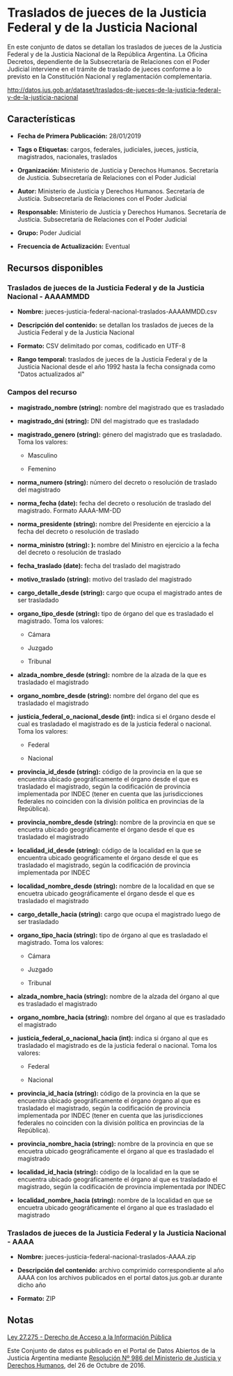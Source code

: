 Traslados de jueces de la Justicia Federal y de la Justicia Nacional
====================================================================

En este conjunto de datos se detallan los traslados de jueces de la Justicia Federal y de la Justicia Nacional de la República Argentina. La Oficina Decretos, dependiente de la Subsecretaría de Relaciones con el Poder Judicial interviene en el trámite de traslado de jueces conforme a lo previsto en la Constitución Nacional y reglamentación complementaria.

http://datos.jus.gob.ar/dataset/traslados-de-jueces-de-la-justicia-federal-y-de-la-justicia-nacional 


Características
---------------

-   **Fecha de Primera Publicación:** 28/01/2019

-   **Tags o Etiquetas:** cargos, federales, judiciales, jueces, justicia, magistrados, nacionales, traslados

-   **Organización:** Ministerio de Justicia y Derechos Humanos. Secretaría de Justicia. Subsecretaría de Relaciones con el Poder Judicial

-   **Autor:** Ministerio de Justicia y Derechos Humanos. Secretaría de Justicia. Subsecretaría de Relaciones con el Poder Judicial

-   **Responsable:** Ministerio de Justicia y Derechos Humanos. Secretaría de Justicia. Subsecretaría de Relaciones con el Poder Judicial

-   **Grupo:** Poder Judicial

-   **Frecuencia de Actualización:** Eventual

Recursos disponibles
--------------------

### Traslados de jueces de la Justicia Federal y de la Justicia Nacional - AAAAMMDD

-   **Nombre:** jueces-justicia-federal-nacional-traslados-AAAAMMDD.csv

-   **Descripción del contenido:** se detallan los traslados de jueces de la Justicia Federal y de la Justicia Nacional

-   **Formato:** CSV delimitado por comas, codificado en UTF-8

-   **Rango temporal:** traslados de jueces de la Justicia Federal y de la Justicia Nacional desde el año 1992 hasta la fecha consignada como "Datos actualizados al"

### Campos del recurso

-   **magistrado_nombre (string):** nombre del magistrado que es trasladado

-   **magistrado_dni (string):** DNI del magistrado que es trasladado

-   **magistrado_genero (string):** género del magistrado que es trasladado. Toma los valores:

	-   Masculino

	-   Femenino

-   **norma_numero (string):** número del decreto o resolución de traslado del magistrado

-   **norma_fecha (date):** fecha del decreto o resolución de traslado del magistrado. Formato AAAA-MM-DD

-   **norma_presidente (string):** nombre del Presidente en ejercicio a la fecha del decreto o resolución de traslado

-   **norma_ministro (string): ):** nombre del Ministro en ejercicio a la fecha del decreto o resolución de traslado

-   **fecha_traslado (date):** fecha del traslado del magistrado

-   **motivo_traslado (string):** motivo del traslado del magistrado

-   **cargo_detalle_desde (string):** cargo que ocupa el magistrado antes de ser trasladado

-   **organo_tipo_desde (string):** tipo de órgano del que es trasladado el magistrado. Toma los valores:

    -   Cámara

    -   Juzgado

    -   Tribunal

-   **alzada_nombre_desde (string):** nombre de la alzada de la que es trasladado el magistrado

-   **organo_nombre_desde (string):** nombre del órgano del que es trasladado el magistrado

-   **justicia_federal_o_nacional_desde (int):** indica si el órgano desde el cual es trasladado el magistrado es de la justicia federal o nacional. Toma los valores:

    -   Federal

    -   Nacional

-   **provincia_id_desde (string):** código de la provincia en la que se encuentra ubicado geográficamente el órgano desde el que es trasladado el magistrado, según la codificación de provincia implementada por INDEC (tener en cuenta que las jurisdicciones federales no coinciden con la división política en provincias de la República).

-   **provincia_nombre_desde (string):** nombre de la provincia en que se encuetra ubicado geográficamente el órgano desde el que es trasladado el magistrado

-   **localidad_id_desde (string):** código de la localidad en la que se encuentra ubicado geográficamente el órgano desde el que es trasladado el magistrado, según la codificación de provincia implementada por INDEC

-   **localidad_nombre_desde (string):** nombre de la localidad en que se encuetra ubicado geográficamente el órgano desde el que es trasladado el magistrado

-   **cargo_detalle_hacia (string):** cargo que ocupa el magistrado luego de ser trasladado

-   **organo_tipo_hacia (string):** tipo de órgano al que es trasladado el magistrado. Toma los valores:

    -   Cámara

    -   Juzgado

    -   Tribunal

-   **alzada_nombre_hacia (string):** nombre de la alzada del órgano al que es trasladado el magistrado

-   **organo_nombre_hacia (string):** nombre del órgano al que es trasladado el magistrado

-   **justicia_federal_o_nacional_hacia (int):** indica si órgano al que es trasladado el magistrado es de la justicia federal o nacional. Toma los valores:

    -   Federal

    -   Nacional

-   **provincia_id_hacia (string):** código de la provincia en la que se encuentra ubicado geográficamente el órgano órgano al que es trasladado el magistrado, según la codificación de provincia implementada por INDEC (tener en cuenta que las jurisdicciones federales no coinciden con la división política en provincias de la República).

-   **provincia_nombre_hacia (string):** nombre de la provincia en que se encuetra ubicado geográficamente el órgano al que es trasladado el magistrado

-   **localidad_id_hacia (string):** código de la localidad en la que se encuentra ubicado geográficamente el órgano al que es trasladado el magistrado, según la codificación de provincia implementada por INDEC

-   **localidad_nombre_hacia (string):** nombre de la localidad en que se encuetra ubicado geográficamente el órgano al que es trasladado el magistrado

### Traslados de jueces de la Justicia Federal y la Justicia Nacional - AAAA

- **Nombre:** jueces-justicia-federal-nacional-traslados-AAAA.zip

- **Descripción del contenido:** archivo comprimido correspondiente al año AAAA con los archivos publicados en el portal datos.jus.gob.ar durante dicho año

- **Formato:** ZIP

Notas
------

[Ley 27.275 - Derecho de Acceso a la Información Pública](http://servicios.infoleg.gob.ar/infolegInternet/anexos/265000-269999/265949/norma.htm)

Este Conjunto de datos es publicado en el Portal de Datos Abiertos de la Justicia Argentina mediante [Resolución Nº 986 del Ministerio de Justicia y Derechos Humanos](http://datos.jus.gob.ar/resoluciones/RESOL-2016-986-E-APN-MJ.pdf), del 26 de Octubre de 2016.
